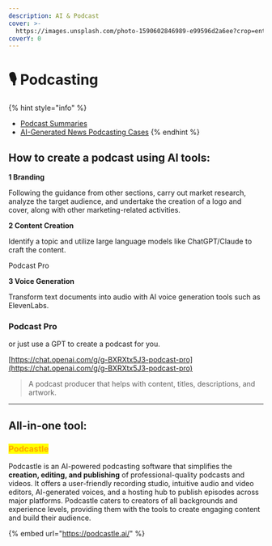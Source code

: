 ```yaml
---
description: AI & Podcast
cover: >-
  https://images.unsplash.com/photo-1590602846989-e99596d2a6ee?crop=entropy&cs=srgb&fm=jpg&ixid=M3wxOTcwMjR8MHwxfHNlYXJjaHwxMHx8cG9kY2FzdHxlbnwwfHx8fDE3MTg2MDA2OTJ8MA&ixlib=rb-4.0.3&q=85
coverY: 0
---
```


# 🎙️ Podcasting

{% hint style="info" %}
* [Podcast Summaries](podcast-summaries.md)
* [AI-Generated News Podcasting Cases](ai-generated-news-podcasting-cases.md)
{% endhint %}

## How to create a podcast using AI tools:

**1 Branding**&#x20;

Following the guidance from other sections, carry out market research, analyze the target audience, and undertake the creation of a logo and cover, along with other marketing-related activities.&#x20;

**2 Content Creation**&#x20;

Identify a topic and utilize large language models like ChatGPT/Claude to craft the content.

Podcast Pro

**3 Voice Generation**

Transform text documents into audio with AI voice generation tools such as ElevenLabs.&#x20;



### Podcast Pro

or just use a GPT to create a podcast for you.&#x20;

[https://chat.openai.com/g/g-BXRXtx5J3-podcast-pro](https://chat.openai.com/g/g-BXRXtx5J3-podcast-pro)

> A podcast producer that helps with content, titles, descriptions, and artwork.

***

## All-in-one tool:

### <mark style="color:orange;">Podcastle</mark>

Podcastle is an AI-powered podcasting software that simplifies the **creation, editing, and publishing** of professional-quality podcasts and videos. It offers a user-friendly recording studio, intuitive audio and video editors, AI-generated voices, and a hosting hub to publish episodes across major platforms. Podcastle caters to creators of all backgrounds and experience levels, providing them with the tools to create engaging content and build their audience.

{% embed url="https://podcastle.ai/" %}

















